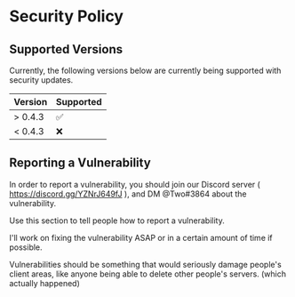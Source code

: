 # Security Policy

## Supported Versions

Currently, the following versions below are currently being supported with security updates.

| Version | Supported          |
| ------- | ------------------ |
| > 0.4.3   | :white_check_mark: |
| < 0.4.3   | :x:                |

## Reporting a Vulnerability

In order to report a vulnerability, you should join our Discord server ( https://discord.gg/YZNrJ649fJ ), and DM @Two#3864 about the vulnerability.

Use this section to tell people how to report a vulnerability.

I'll work on fixing the vulnerability ASAP or in a certain amount of time if possible.

Vulnerabilities should be something that would seriously damage people's client areas, like anyone being able to delete other people's servers. (which actually happened)
